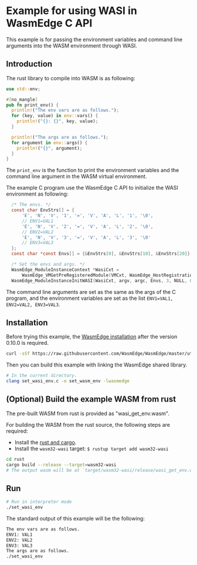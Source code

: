 # Example for using WASI in WasmEdge C API

This example is for passing the environment variables and command line arguments into the WASM environment through WASI.

## Introduction

The rust library to compile into WASM is as following:

```rust
use std::env;

#[no_mangle]
pub fn print_env() {
  println!("The env vars are as follows.");
  for (key, value) in env::vars() {
    println!("{}: {}", key, value);
  }

  println!("The args are as follows.");
  for argument in env::args() {
    println!("{}", argument);
  }
}
```

The `print_env` is the function to print the environment variables and the command line argument in the WASM virtual environment.

The example C program use the WasmEdge C API to initialize the WASI environment as following:

```c
  /* The envs. */
  const char EnvStrs[] = {
      'E', 'N', 'V', '1', '=', 'V', 'A', 'L', '1', '\0',
      // ENV1=VAL1
      'E', 'N', 'V', '2', '=', 'V', 'A', 'L', '2', '\0',
      // ENV2=VAL2
      'E', 'N', 'V', '3', '=', 'V', 'A', 'L', '3', '\0'
      // ENV3=VAL3
  };
  const char *const Envs[] = {&EnvStrs[0], &EnvStrs[10], &EnvStrs[20]};

  /* Set the envs and args. */
  WasmEdge_ModuleInstanceContext *WasiCxt =
      WasmEdge_VMGetPreRegisteredModule(VMCxt, WasmEdge_HostRegistration_Wasi);
  WasmEdge_ModuleInstanceInitWASI(WasiCxt, argv, argc, Envs, 3, NULL, 0);
```

The command line arguments are set as the same as the args of the C program, and the environment variables are set as the list `ENV1=VAL1, ENV2=VAL2, ENV3=VAL3`.

## Installation

Before trying this example, the [WasmEdge installation](https://wasmedge.org/book/en/quick_start/install.html) after the version 0.10.0 is required.

```bash
curl -sSf https://raw.githubusercontent.com/WasmEdge/WasmEdge/master/utils/install.sh | bash
```

Then you can build this example with linking the WasmEdge shared library.

```bash
# In the current directory.
clang set_wasi_env.c -o set_wasm_env -lwasmedge
```

## (Optional) Build the example WASM from rust

The pre-built WASM from rust is provided as "wasi_get_env.wasm".

For building the WASM from the rust source, the following steps are required:

* Install the [rust and cargo](https://www.rust-lang.org/tools/install).
* Install the `wasm32-wasi` target: `$ rustup target add wasm32-wasi`

```bash
cd rust
cargo build --release --target=wasm32-wasi
# The output wasm will be at `target/wasm32-wasi/release/wasi_get_env.wasm`.
```

## Run

```bash
# Run in interpreter mode
./set_wasi_env
```

The standard output of this example will be the following:

```bash
The env vars are as follows.
ENV1: VAL1
ENV2: VAL2
ENV3: VAL3
The args are as follows.
./set_wasi_env
```
